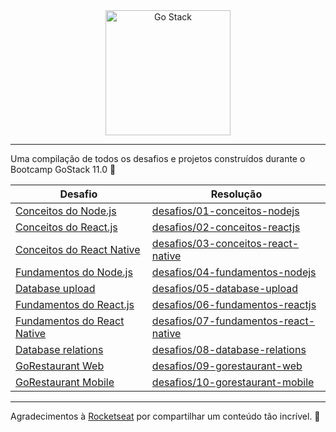<div align="center">
  <a href="https://rocketseat.com.br/gostack">
    <img alt="Go Stack" title="Go Stack" src="https://camo.githubusercontent.com/d25397e9df01fe7882dcc1cbc96bdf052ffd7d0c/68747470733a2f2f73746f726167652e676f6f676c65617069732e636f6d2f676f6c64656e2d77696e642f626f6f7463616d702d676f737461636b2f6865616465722d6465736166696f732e706e67" height="200px" />
  </a>
</div>

---

Uma compilação de todos os desafios e projetos construídos durante o Bootcamp GoStack 11.0 🚀

| Desafio                       | Resolução                              |
| ----------------------------- | -------------------------------------- |
| [Conceitos do Node.js]        | [desafios/01-conceitos-nodejs]         |
| [Conceitos do React.js]       | [desafios/02-conceitos-reactjs]        |
| [Conceitos do React Native]   | [desafios/03-conceitos-react-native]   |
| [Fundamentos do Node.js]      | [desafios/04-fundamentos-nodejs]       |
| [Database upload]             | [desafios/05-database-upload]          |
| [Fundamentos do React.js]     | [desafios/06-fundamentos-reactjs]      |
| [Fundamentos do React Native] | [desafios/07-fundamentos-react-native] |
| [Database relations]          | [desafios/08-database-relations]       |
| [GoRestaurant Web]            | [desafios/09-gorestaurant-web]         |
| [GoRestaurant Mobile]         | [desafios/10-gorestaurant-mobile]      |

[Conceitos do Node.js]: https://github.com/Rocketseat/bootcamp-gostack-desafios/tree/master/desafio-conceitos-nodejs
[Conceitos do React.js]: https://github.com/Rocketseat/bootcamp-gostack-desafios/tree/master/desafio-conceitos-reactjs
[Conceitos do React Native]: https://github.com/Rocketseat/bootcamp-gostack-desafios/tree/master/desafio-conceitos-react-native
[Fundamentos do Node.js]: https://github.com/Rocketseat/bootcamp-gostack-desafios/tree/master/desafio-fundamentos-nodejs
[Database upload]: https://github.com/Rocketseat/bootcamp-gostack-desafios/tree/master/desafio-database-upload
[Fundamentos do React.js]: https://github.com/Rocketseat/bootcamp-gostack-desafios/tree/master/desafio-fundamentos-reactjs
[Fundamentos do React Native]: https://github.com/Rocketseat/bootcamp-gostack-desafios/tree/master/desafio-fundamentos-react-native
[Database relations]: https://github.com/Rocketseat/bootcamp-gostack-desafios/tree/master/desafio-database-relations
[GoRestaurant Web]: https://github.com/Rocketseat/bootcamp-gostack-desafios/tree/master/desafio-reactjs-crud
[GoRestaurant Mobile]: https://github.com/Rocketseat/bootcamp-gostack-desafios/tree/master/desafio-react-native-delivery

[desafios/01-conceitos-nodejs]: https://github.com/natanaelsirqueira/gostack-nivel01-desafio01-conceitos-nodejs
[desafios/02-conceitos-reactjs]: https://github.com/natanaelsirqueira/gostack-nivel01-desafio02-conceitos-reactjs
[desafios/03-conceitos-react-native]: https://github.com/natanaelsirqueira/gostack-nivel01-desafio03-conceitos-react-native
[desafios/04-fundamentos-nodejs]: https://github.com/natanaelsirqueira/gostack-nivel02-desafio01-fundamentos-nodejs
[desafios/05-database-upload]: https://github.com/natanaelsirqueira/gostack-nivel02-desafio02-database-upload
[desafios/06-fundamentos-reactjs]: https://github.com/natanaelsirqueira/gostack-nivel03-desafio01-fundamentos-reactjs
[desafios/07-fundamentos-react-native]: https://github.com/natanaelsirqueira/gostack-nivel03-desafio02-fundamentos-react-native
[desafios/08-database-relations]: https://github.com/natanaelsirqueira/gostack-nivel04-desafio01-database-relations
[desafios/09-gorestaurant-web]: https://github.com/natanaelsirqueira/gostack-nivel05-desafio01-gorestaurant-web
[desafios/10-gorestaurant-mobile]: https://github.com/natanaelsirqueira/gostack-nivel05-desafio02-gorestaurant-mobile

---

Agradecimentos à [Rocketseat](https://rocketseat.com.br) por compartilhar um conteúdo tão incrível. 💜
